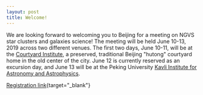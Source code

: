 ```yaml
---
layout: post
title: Welcome!
---
```


We are looking forward to welcoming you to Beijing for a meeting on NGVS star clusters and galaxies science! The meeting will be held June 10-13, 2019 across two different venues. The first two days, June 10-11, will be at the [Courtyard Institute](http://www.courtyardinstitute.com/?page_id=778&lang=en), a preserved, traditional Beijing "hutong" courtyard home in the old center of the city. June 12 is currently reserved as an excursion day, and June 13 will be at the Peking University [Kavli Institute for Astronomy and Astrophysics](http://kiaa.pku.edu.cn).

[Registration link](https://ko.surveymonkey.com/r/BM7CKG7){target="_blank"}
